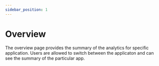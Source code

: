 ```yaml
---
sidebar_position: 1
---
```

# Overview

The overview page provides the summary of the analytics for specific application. Users are allowed to switch between the applicaton and can see the summary of the particular app.